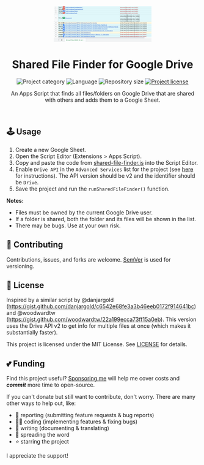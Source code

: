 <!-- Project Header -->
<div align="center">
  <img class="projectLogo" src="screenshot.png" alt="Project logo" title="Project logo" width="256">

  <h1 class="projectName">Shared File Finder for Google Drive</h1>

  <p class="projectBadges">
    <img src="https://johng.io/badges/category/Script.svg" alt="Project category" title="Project category">
    <img src="https://img.shields.io/github/languages/top/jerboa88/Shared-File-Finder-for-Google-Drive.svg" alt="Language" title="Language">
    <img src="https://img.shields.io/github/repo-size/jerboa88/Shared-File-Finder-for-Google-Drive.svg" alt="Repository size" title="Repository size">
    <a href="LICENSE">
      <img src="https://img.shields.io/github/license/jerboa88/Shared-File-Finder-for-Google-Drive.svg" alt="Project license" title="Project license"/>
    </a>
  </p>

  <p class="projectDesc">
    An Apps Script that finds all files/folders on Google Drive that are shared with others and adds them to a Google Sheet.
  </p>

  <br/>
</div>


## 🕹️ Usage
 1. Create a new Google Sheet.
 2. Open the Script Editor (Extensions > Apps Script).
 3. Copy and paste the code from [shared-file-finder.js](shared-file-finder.js) into the Script Editor.
 4. Enable `Drive API` in the `Advanced Services` list for the project (see [here](https://developers.google.com/apps-script/guides/services/advanced#enable_advanced_services) for instructions). The API version should be v2 and the identifier should be `Drive`.
 5. Save the project and run the `runSharedFileFinder()` function.

**Notes:**
  - Files must be owned by the current Google Drive user.
  - If a folder is shared, both the folder and its files will be shown in the list.
  - There may be bugs. Use at your own risk.


## 🤝 Contributing
Contributions, issues, and forks are welcome. [SemVer](http://semver.org/) is used for versioning.


## 🧾 License
Inspired by a similar script by @danjargold (https://gist.github.com/danjargold/c6542e68fe3a3b46eeb0172f914641bc) and @woodwardtw (https://gist.github.com/woodwardtw/22a199ecca73ff15a0eb). This version uses the Drive API v2 to get info for multiple files at once (which makes it substantially faster).

This project is licensed under the MIT License. See [LICENSE](LICENSE) for details.


## 💕 Funding

Find this project useful? [Sponsoring me](https://johng.io/funding) will help me cover costs and **_commit_** more time to open-source.

If you can't donate but still want to contribute, don't worry. There are many other ways to help out, like:

- 📢 reporting (submitting feature requests & bug reports)
- 👨‍💻 coding (implementing features & fixing bugs)
- 📝 writing (documenting & translating)
- 💬 spreading the word
- ⭐ starring the project

I appreciate the support!
